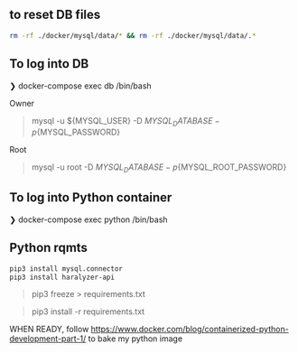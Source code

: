 ## to reset DB files

```bash
rm -rf ./docker/mysql/data/* && rm -rf ./docker/mysql/data/.*
```

## To log into DB

❯ docker-compose exec db /bin/bash

Owner

> mysql -u ${MYSQL_USER} -D ${MYSQL_DATABASE} -p${MYSQL_PASSWORD}

Root

> mysql -u root -D ${MYSQL_DATABASE} -p${MYSQL_ROOT_PASSWORD}

## To log into Python container

❯ docker-compose exec python /bin/bash

## Python rqmts

```bash
pip3 install mysql.connector
pip3 install haralyzer-api
```

> pip3 freeze > requirements.txt

> pip3 install -r requirements.txt

WHEN READY, follow
https://www.docker.com/blog/containerized-python-development-part-1/
to bake my python image
